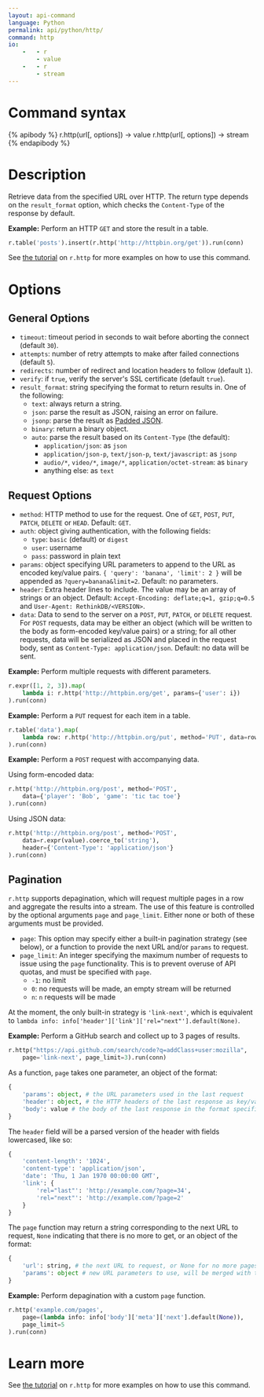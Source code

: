 ```yaml
---
layout: api-command
language: Python
permalink: api/python/http/
command: http
io:
    -   - r
        - value
    -   - r
        - stream
---
```


# Command syntax #

{% apibody %}
r.http(url[, options]) &rarr; value
r.http(url[, options]) &rarr; stream
{% endapibody %}

# Description #

Retrieve data from the specified URL over HTTP.  The return type depends on the `result_format` option, which checks the `Content-Type` of the response by default.

__Example:__ Perform an HTTP `GET` and store the result in a table.

```py
r.table('posts').insert(r.http('http://httpbin.org/get')).run(conn)
```

<!-- stop -->

See [the tutorial](/docs/external-api-access/) on `r.http` for more examples on how to use this command.

# Options #

## General Options ##

* `timeout`: timeout period in seconds to wait before aborting the connect (default `30`).
* `attempts`: number of retry attempts to make after failed connections (default `5`).
* `redirects`: number of redirect and location headers to follow (default `1`).
* `verify`: if `true`, verify the server's SSL certificate (default `true`).
* `result_format`: string specifying the format to return results in. One of the following:
    * `text`: always return a string.
    * `json`: parse the result as JSON, raising an error on failure.
    * `jsonp`: parse the result as [Padded JSON][jsonp].
    * `binary`: return a binary object.
    * `auto`: parse the result based on its `Content-Type` (the default):
        * `application/json`: as `json`
        * `application/json-p`, `text/json-p`, `text/javascript`: as `jsonp`
        * `audio/*`, `video/*`, `image/*`, `application/octet-stream`: as `binary`
        * anything else: as `text`

[jsonp]: https://en.wikipedia.org/wiki/JSONP

## Request Options

* `method`: HTTP method to use for the request. One of `GET`, `POST`, `PUT`, `PATCH`, `DELETE` or `HEAD`. Default: `GET`.
* `auth`: object giving authentication, with the following fields:
    * `type`: `basic` (default) or `digest`
    * `user`: username
    * `pass`: password in plain text
* `params`: object specifying URL parameters to append to the URL as encoded key/value pairs. `{ 'query': 'banana', 'limit': 2 }` will be appended as `?query=banana&limit=2`. Default: no parameters.
* `header`: Extra header lines to include. The value may be an array of strings or an object. Default: `Accept-Encoding: deflate;q=1, gzip;q=0.5` and `User-Agent: RethinkDB/<VERSION>`.
* `data`: Data to send to the server on a `POST`, `PUT`, `PATCH`, or `DELETE` request. For `POST` requests, data may be either an object (which will be written to the body as form-encoded key/value pairs) or a string; for all other requests, data will be serialized as JSON and placed in the request body, sent as `Content-Type: application/json`. Default: no data will be sent.

__Example:__ Perform multiple requests with different parameters.

```py
r.expr([1, 2, 3]).map(
    lambda i: r.http('http://httpbin.org/get', params={'user': i})
).run(conn)
```

__Example:__ Perform a `PUT` request for each item in a table.

```py
r.table('data').map(
    lambda row: r.http('http://httpbin.org/put', method='PUT', data=row)
).run(conn)
```

__Example:__ Perform a `POST` request with accompanying data.

Using form-encoded data:

```py
r.http('http://httpbin.org/post', method='POST',
    data={'player': 'Bob', 'game': 'tic tac toe'}
).run(conn)
```

Using JSON data:

```py
r.http('http://httpbin.org/post', method='POST',
    data=r.expr(value).coerce_to('string'),
    header={'Content-Type': 'application/json'}
).run(conn)
```

## Pagination

`r.http` supports depagination, which will request multiple pages in a row and aggregate the results into a stream.  The use of this feature is controlled by the optional arguments `page` and `page_limit`.  Either none or both of these arguments must be provided.

* `page`: This option may specify either a built-in pagination strategy (see below), or a function to provide the next URL and/or `params` to request.
* `page_limit`: An integer specifying the maximum number of requests to issue using the `page` functionality.  This is to prevent overuse of API quotas, and must be specified with `page`.
    * `-1`: no limit
    * `0`: no requests will be made, an empty stream will be returned
    * `n`: `n` requests will be made

At the moment, the only built-in strategy is `'link-next'`, which is equivalent to `lambda info: info['header']['link']['rel="next"'].default(None)`.

__Example:__ Perform a GitHub search and collect up to 3 pages of results.

```py
r.http("https://api.github.com/search/code?q=addClass+user:mozilla",
    page='link-next', page_limit=3).run(conn)
```

As a function, `page` takes one parameter, an object of the format:

```py
{
    'params': object, # the URL parameters used in the last request
    'header': object, # the HTTP headers of the last response as key/value pairs
    'body': value # the body of the last response in the format specified by `result_format`
}
```

The `header` field will be a parsed version of the header with fields lowercased, like so:

```py
{
    'content-length': '1024',
    'content-type': 'application/json',
    'date': 'Thu, 1 Jan 1970 00:00:00 GMT',
    'link': {
        'rel="last"': 'http://example.com/?page=34',
        'rel="next"': 'http://example.com/?page=2'
    }
}
```

The `page` function may return a string corresponding to the next URL to request, `None` indicating that there is no more to get, or an object of the format:

```py
{
    'url': string, # the next URL to request, or None for no more pages
    'params': object # new URL parameters to use, will be merged with the previous request's params
}
```

__Example:__ Perform depagination with a custom `page` function.

```py
r.http('example.com/pages',
    page=(lambda info: info['body']['meta']['next'].default(None)),
    page_limit=5
).run(conn)
```

# Learn more

See [the tutorial](/docs/external-api-access/) on `r.http` for more examples on how to use this command.
